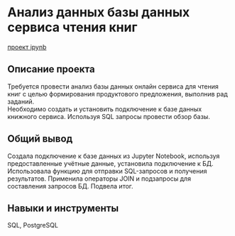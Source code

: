 # Анализ данных базы данных сервиса чтения книг
[проект ipynb](https://github.com/marianella-b/Portfolio/blob/main/SQL_for_book_reading_service/SQL_for_book_reading_service_pf.ipynb)
## Описание проекта
Требуется провести анализ базы данных онлайн сервиса для чтения книг с целью формирования продуктового предложения, выполнив рад заданий.  
Необходимо создать и установить подключение к базе данных книжного сервиса. Используя SQL запросы провести обзор базы.
## Общий вывод
Создала подключение к базе данных из Jupyter Notebook, используя предоставленные учётные данные, установила подключение к БД. Использовала функцию для отправки SQL-запросов и получения результатов. Применила операторы JOIN и подзапросы для составления запросов БД. Подвела итог.
## Навыки и инструменты
SQL, PostgreSQL

